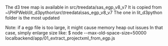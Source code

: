 The d3 tree map is available in src/treedata/sas_egp_v8_v7
It is copied from ~\PHPWeb\lit_d3python\src\treedata\sas_egp_v8_v7 
The one in lit_d3python folder is the most updated

Note: if a egp file is too large, it might cause memory heap out issues
In that case, simply enlarge size like:
$ node --max-old-space-size=50000 localbackend/app/01_extract_projectxml_from_egp.js

